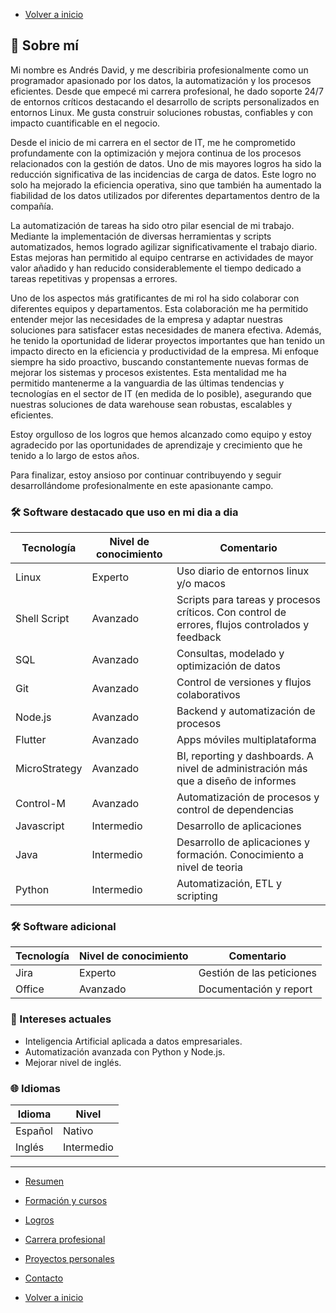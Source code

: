 - [Volver a inicio](/README.md)

## 🧠 Sobre mí

Mi nombre es Andrés David, y me describiria profesionalmente como un programador apasionado por los datos, la automatización y los procesos eficientes.
Desde que empecé mi carrera profesional, he dado soporte 24/7 de entornos críticos destacando el desarrollo de scripts personalizados en entornos Linux.
Me gusta construir soluciones robustas, confiables y con impacto cuantificable en el negocio.

Desde el inicio de mi carrera en el sector de IT, me he comprometido profundamente con la optimización y mejora continua de los procesos relacionados con la gestión de datos.
Uno de mis mayores logros ha sido la reducción significativa de las incidencias de carga de datos. Este logro no solo ha mejorado la eficiencia operativa, sino que también ha aumentado la fiabilidad de los datos utilizados por diferentes departamentos dentro de la compañía.

La automatización de tareas ha sido otro pilar esencial de mi trabajo. Mediante la implementación de diversas herramientas y scripts automatizados, hemos logrado agilizar significativamente el trabajo diario.
Estas mejoras han permitido al equipo centrarse en actividades de mayor valor añadido y han reducido considerablemente el tiempo dedicado a tareas repetitivas y propensas a errores.

Uno de los aspectos más gratificantes de mi rol ha sido colaborar con diferentes equipos y departamentos. Esta colaboración me ha permitido entender mejor las necesidades de la empresa y adaptar nuestras soluciones para satisfacer estas necesidades de manera efectiva. Además, he tenido la oportunidad de liderar proyectos importantes que han tenido un impacto directo en la eficiencia y productividad de la empresa.
Mi enfoque siempre ha sido proactivo, buscando constantemente nuevas formas de mejorar los sistemas y procesos existentes. Esta mentalidad me ha permitido mantenerme a la vanguardia de las últimas tendencias y tecnologías en el sector de IT (en medida de lo posible), asegurando que nuestras soluciones de data warehouse sean robustas, escalables y eficientes.

Estoy orgulloso de los logros que hemos alcanzado como equipo y estoy agradecido por las oportunidades de aprendizaje y crecimiento que he tenido a lo largo de estos años.

Para finalizar, estoy ansioso por continuar contribuyendo y seguir desarrollándome profesionalmente en este apasionante campo.

### 🛠️ Software destacado que uso en mi dia a dia

| Tecnología    | Nivel de conocimiento | Comentario                                  |
| ------------- | --------------------- | ------------------------------------------- |
| Linux         | Experto               | Uso diario de entornos linux y/o macos |
| Shell Script  | Avanzado              | Scripts para tareas y procesos críticos. Con control de errores, flujos controlados y feedback     |
| SQL           | Avanzado              | Consultas, modelado y optimización de datos |
| Git           | Avanzado              | Control de versiones y flujos colaborativos |
| Node.js       | Avanzado              | Backend y automatización de procesos        |
| Flutter       | Avanzado              | Apps móviles multiplataforma                |
| MicroStrategy | Avanzado              | BI, reporting y dashboards. A nivel de administración más que a diseño de informes  |
| Control-M     | Avanzado              | Automatización de procesos y control de dependencias |
| Javascript    | Intermedio            | Desarrollo de aplicaciones|
| Java          | Intermedio            | Desarrollo de aplicaciones y formación. Conocimiento a nivel de teoria|
| Python        | Intermedio            | Automatización, ETL y scripting             |

### 🛠️ Software adicional

| Tecnología    | Nivel de conocimiento | Comentario                                                                                     |
| ------------- | --------------------- | ---------------------------------------------------------------------------------------------- |
| Jira          | Experto               | Gestión de las peticiones                                                         |
| Office        | Avanzado              | Documentación y report |

### 🚀 Intereses actuales

- Inteligencia Artificial aplicada a datos empresariales.
- Automatización avanzada con Python y Node.js.
- Mejorar nivel de inglés.

### 🌐 Idiomas

| Idioma  | Nivel      |
| ------- | ---------- |
| Español | Nativo     |
| Inglés  | Intermedio |

---

- [Resumen](summary.md)
<!-- - [Sobre mi](about.md) -->
- [Formación y cursos](training.md)
- [Logros](archivements.md)
- [Carrera profesional](professionalCareer.md)
- [Proyectos personales](personalProjects.md)
- [Contacto](contact.md)

- [Volver a inicio](/README.md)